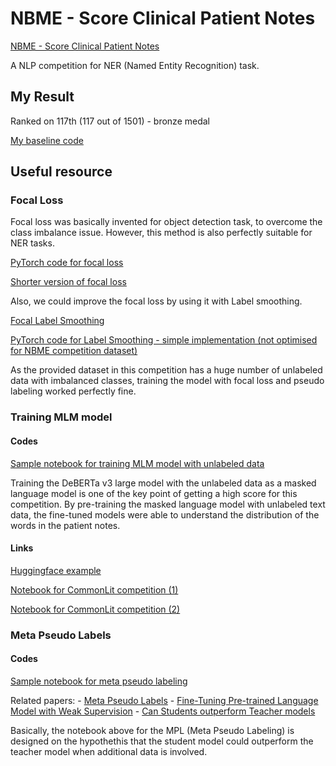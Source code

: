 # NBME - Score Clinical Patient Notes

[NBME - Score Clinical Patient Notes](https://www.kaggle.com/competitions/nbme-score-clinical-patient-notes)

A NLP competition for NER (Named Entity Recognition) task.

## My Result

Ranked on 117th (117 out of 1501) - bronze medal

[My baseline code](./src/NBME%20training.ipynb)

## Useful resource

### Focal Loss

Focal loss was basically invented for object detection task, to overcome the class imbalance issue. However, this method is also perfectly suitable for NER tasks.

[PyTorch code for focal loss](./src/FocalLoss.py)

[Shorter version of focal loss](./src/FocalLoss_criterion_ver.py)

Also, we could improve the focal loss by using it with Label smoothing.

[Focal Label Smoothing](./src/FocalLabelSmoothing.py)

[PyTorch code for Label Smoothing - simple implementation (not optimised for NBME competition dataset)](./src/SmoothFocalLoss.py)

As the provided dataset in this competition has a huge number of unlabeled data with imbalanced classes, training the model with focal loss and pseudo labeling worked perfectly fine.

### Training MLM model

#### Codes

[Sample notebook for training MLM model with unlabeled data](./src/nbme-mlm.ipynb)

Training the DeBERTa v3 large model with the unlabeled data as a masked language model is one of the key point of getting a high score for this competition. By pre-training the masked language model with unlabeled text data, the fine-tuned models were able to understand the distribution of the words in the patient notes.

#### Links

[Huggingface example](https://github.com/huggingface/transformers/blob/main/examples/pytorch/language-modeling/run_mlm_no_trainer.py)

[Notebook for CommonLit competition (1)](https://www.kaggle.com/code/rhtsingh/commonlit-readability-prize-roberta-torch-itpt)

[Notebook for CommonLit competition (2)](https://www.kaggle.com/code/maunish/clrp-pytorch-roberta-pretrain)

### Meta Pseudo Labels

#### Codes

[Sample notebook for meta pseudo labeling](./src/nbme-meta-pseudo-labels.ipynb)

Related papers:
    - [Meta Pseudo Labels](./resources/Meta%20Pseudo%20Labels.pdf)
    - [Fine-Tuning Pre-trained Language Model with Weak Supervision](./resources/Fine-Tuning%20Pre-trained%20Language%20Model%20with%20Weak%20Supervision.pdf)
    - [Can Students outperform Teacher models](./resources/can_students_outperform_teache.pdf)

Basically, the notebook above for the MPL (Meta Pseudo Labeling) is designed on the hypothethis that the student model could outperform the teacher model when additional data is involved.
